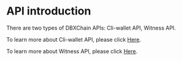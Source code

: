 # API introduction

There are two types of DBXChain APIs: Cli-wallet API, Witness API.

To learn more about Cli-wallet API, please click [Here](/api/cli-wallet-api.md).

To learn more about Witness API, please click [Here](/api/witness-api.md).

